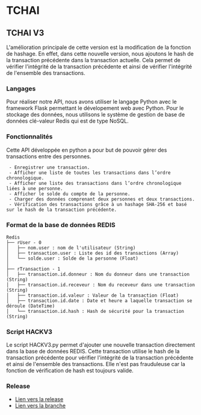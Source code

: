 # TCHAI

## TCHAI V3
L'amélioration principale de cette version est la modification de la fonction de hashage. En effet, dans cette nouvelle version, nous ajoutons le hash de la transaction précédente dans la transaction actuelle. Cela permet de vérifier l'intégrité de la transaction précédente et ainsi de vérifier l'intégrité de l'ensemble des transactions.

### Langages
Pour réaliser notre API, nous avons utiliser le langage Python avec le framework Flask permettant le dévelopement web avec Python. Pour le stockage des données, nous utilisons le système de gestion de base de données clé-valeur Redis qui est de type NoSQL.

### Fonctionnalités
Cette API développée en python a pour but de pouvoir gérer des transactions entre des personnes. 

     - Enregistrer une transaction.
     - Afficher une liste de toutes les transactions dans l’ordre chronologique.
     - Afficher une liste des transactions dans l’ordre chronologique liées à une personne.
     - Afficher le solde du compte de la personne.
     - Charger des données comprenant deux personnes et deux transactions.
     - Vérification des transactions grâce à un hashage SHA-256 et basé sur le hash de la transaction précédente.

### Format de la base de données REDIS

```
Redis
├── rUser - 0
│   ├── nom.user : nom de l'utilisateur (String)
│   ├── transaction.user : Liste des id des transactions (Array)
│   └── solde.user : Solde de la personne (Float)
│
├── rTransaction - 1
│   ├── transaction.id.donneur : Nom du donneur dans une transaction (String)
│   ├── transaction.id.receveur : Nom du receveur dans une transaction (String)
│   ├── transaction.id.valeur : Valeur de la transaction (Float)
│   ├── transaction.id.date : Date et heure a laquelle transaction se déroule (DateTime)
│   └── transaction.id.hash : Hash de sécurité pour la transaction (String)
```

### Script HACKV3
Le script HACKV3.py permet d'ajouter une nouvelle transaction directement dans la base de données REDIS. Cette transaction utilise le hash de la transaction précédente pour vérifier l'intégrité de la transaction précédente et ainsi de l'ensemble des transactions. Elle n'est pas frauduleuse car la fonction de vérification de hash est toujours valide.

### Release
 - [Lien vers la release](https://github.com/clement-gh/Tchai-Clement-GHYS-Benjamin-MILHET/releases/tag/V3)
 - [Lien vers la branche](https://github.com/clement-gh/Tchai-Clement-GHYS-Benjamin-MILHET/tree/tchaiV3)